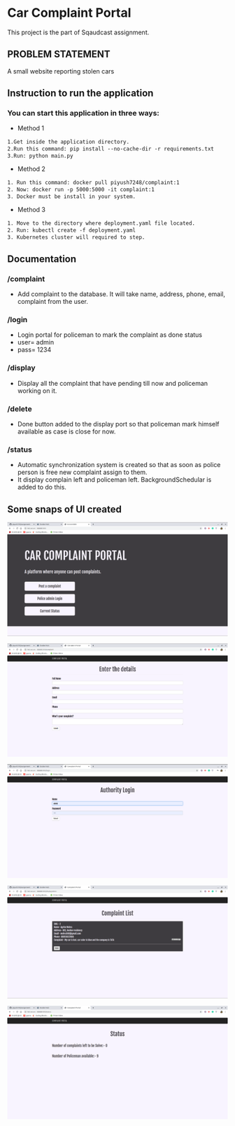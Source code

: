 # Car Complaint Portal
This project is the part of Sqaudcast assignment.

## PROBLEM STATEMENT
A small website reporting stolen cars


## Instruction to run the application

### You can start this application in three ways:

* Method 1
```
1.Get inside the application directory. 
2.Run this command: pip install --no-cache-dir -r requirements.txt
3.Run: python main.py
```
* Method 2
```
1. Run this command: docker pull piyush7248/complaint:1
2. Now: docker run -p 5000:5000 -it complaint:1
3. Docker must be install in your system.
```
* Method 3
```
1. Move to the directory where deployment.yaml file located.
2. Run: kubectl create -f deployment.yaml
3. Kubernetes cluster will required to step.
```
## Documentation

### /complaint
* Add complaint to the database. It will take name, address, phone, email, complaint from the user.

### /login
* Login portal for policeman to mark the complaint as done status
* user= admin
* pass= 1234

### /display
* Display all the complaint that have pending till now and policeman working on it.

### /delete
* Done button added to the display port so that policeman mark himself available as case is close for now.

### /status
* Automatic synchronization system is created so that as soon as police person is free new complaint assign to them. 
* It display complain left and policeman left. BackgroundSchedular is added to do this.

## Some snaps of UI created

![WorkFlow](./Readme/1.png)

![WorkFlow](./Readme/2.png)

![WorkFlow](./Readme/3.png)

![WorkFlow](./Readme/4.png)

![WorkFlow](./Readme/5.png)
